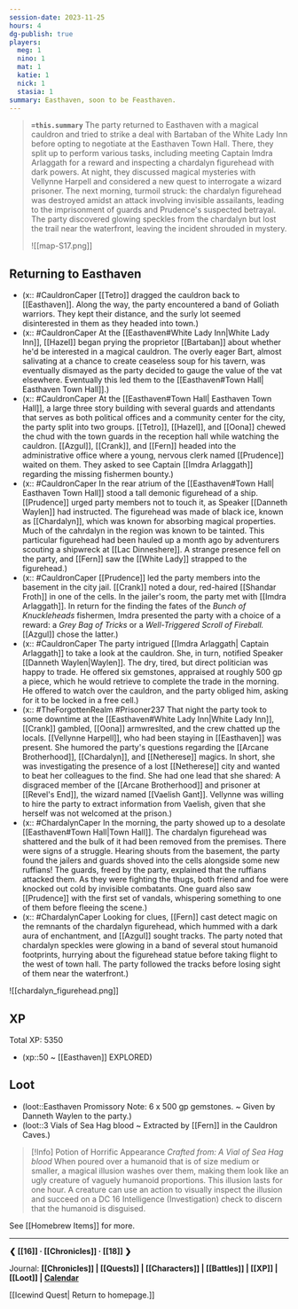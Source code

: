 ```yaml
---
session-date: 2023-11-25
hours: 4
dg-publish: true
players: 
  meg: 1
  nino: 1
  mat: 1
  katie: 1
  nick: 1
  stasia: 1
summary: Easthaven, soon to be Feasthaven.
---
```


> **`=this.summary`**
> The party returned to Easthaven with a magical cauldron and tried to strike a deal with Bartaban of the White Lady Inn before opting to negotiate at the Easthaven Town Hall. There, they split up to perform various tasks, including meeting Captain Imdra Arlaggath for a reward and inspecting a chardalyn figurehead with dark powers. At night, they discussed magical mysteries with Vellynne Harpell and considered a new quest to interrogate a wizard prisoner. The next morning, turmoil struck: the chardalyn figurehead was destroyed amidst an attack involving invisible assailants, leading to the imprisonment of guards and Prudence's suspected betrayal. The party discovered glowing speckles from the chardalyn but lost the trail near the waterfront, leaving the incident shrouded in mystery.
> 
> ![[map-S17.png]] 

## Returning to Easthaven
- (x:: #CauldronCaper [[Tetro]] dragged the cauldron back to [[Easthaven]]. Along the way, the party encountered a band of Goliath warriors. They kept their distance, and the surly lot seemed disinterested in them as they headed into town.)
- (x:: #CauldronCaper At the [[Easthaven#White Lady Inn|White Lady Inn]], [[Hazel]] began prying the proprietor [[Bartaban]] about whether he'd be interested in a magical cauldron. The overly eager Bart, almost salivating at a chance to create ceaseless soup for his tavern, was eventually dismayed as the party decided to gauge the value of the vat elsewhere. Eventually this led them to the [[Easthaven#Town Hall| Easthaven Town Hall]].)
- (x:: #CauldronCaper At the [[Easthaven#Town Hall| Easthaven Town Hall]], a large three story building with several guards and attendants that serves as both political offices and a community center for the city, the party split into two groups. [[Tetro]], [[Hazel]], and [[Oona]] chewed the chud with the town guards in the reception hall while watching the cauldron. [[Azgul]], [[Crank]], and [[Fern]] headed into the administrative office where a young, nervous clerk named [[Prudence]] waited on them. They asked to see Captain [[Imdra Arlaggath]] regarding the missing fishermen bounty.)
- (x:: #CauldronCaper In the rear atrium of the [[Easthaven#Town Hall| Easthaven Town Hall]] stood a tall demonic figurehead of a ship. [[Prudence]] urged party members not to touch it, as Speaker [[Danneth Waylen]] had instructed. The figurehead was made of black ice, known as [[Chardalyn]], which was known for absorbing magical properties. Much of the cahrdalyn in the region was known to be tainted. This particular figurehead had been hauled up a month ago by adventurers scouting a shipwreck at [[Lac Dinneshere]]. A strange presence fell on the party, and [[Fern]] saw the [[White Lady]] strapped to the figurehead.)
- (x:: #CauldronCaper [[Prudence]] led the party members into the basement in the city jail. [[Crank]] noted a dour, red-haired [[Shandar Froth]] in one of the cells. In the jailer's room, the party met with [[Imdra Arlaggath]]. In return for the finding the fates of the *Bunch of Knuckleheads* fishermen, Imdra presented the party with a choice of a reward: a *Grey Bag of Tricks* or a *Well-Triggered Scroll of Fireball.* [[Azgul]] chose the latter.)
- (x:: #CauldronCaper The party intrigued [[Imdra Arlaggath| Captain Arlaggath]] to take a look at the cauldron. She, in turn, notified Speaker [[Danneth Waylen|Waylen]]. The dry, tired, but direct politician was happy to trade. He offered six gemstones, appraised at roughly 500 gp a piece, which he would retrieve to complete the trade in the morning. He offered to watch over the cauldron, and the party obliged him, asking for it to be locked in a free cell.)
- (x:: #TheForgottenRealm #Prisoner237 That night the party took to some downtime at the [[Easthaven#White Lady Inn|White Lady Inn]], [[Crank]] gambled, [[Oona]] armwreslted, and the crew chatted up the locals. [[Vellynne Harpell]], who had been staying in [[Easthaven]] was present. She humored the party's questions regarding the [[Arcane Brotherhood]], [[Chardalyn]], and [[Netherese]] magics. In short, she was investigating the presence of a lost [[Netherese]] city and wanted to beat her colleagues to the find. She had one lead that she shared: A disgraced member of the [[Arcane Brotherhood]] and prisoner at [[Revel's End]], the wizard named [[Vaelish Gant]]. Vellynne was willing to hire the party to extract information from Vaelish, given that she herself was not welcomed at the prison.)
- (x:: #ChardalynCaper In the morning, the party showed up to a desolate [[Easthaven#Town Hall|Town Hall]]. The chardalyn figurehead was shattered and the bulk of it had been removed from the premises. There were signs of a struggle. Hearing shouts from the basement, the party found the jailers and guards shoved into the cells alongside some new ruffians! The guards, freed by the party, explained that the ruffians attacked them. As they were fighting the thugs, both friend and foe were knocked out cold by invisible combatants. One guard also saw [[Prudence]] with the first set of vandals, whispering something to one of them before fleeing the scene.)
- (x:: #ChardalynCaper Looking for clues, [[Fern]] cast detect magic on the remnants of the chardalyn figurehead, which hummed with a dark aura of enchantment, and [[Azgul]] sought tracks. The party noted that chardalyn speckles were glowing in a band of several stout humanoid footprints, hurrying about the figurehead statue before taking flight to the west of town hall. The party followed the tracks before losing sight of them near the waterfront.)


![[chardalyn_figurehead.png]]

## XP
Total XP: 5350
- (xp::50 ~ [[Easthaven]] EXPLORED)

## Loot
- (loot::Easthaven Promissory Note: 6 x 500 gp gemstones. ~ Given by Danneth Waylen to the party.)
- (loot::3 Vials of Sea Hag blood ~ Extracted by [[Fern]] in the Cauldron Caves.)

> [!Info] Potion of Horrific Appearance
> *Crafted from: A Vial of Sea Hag blood*
> When poured over a humanoid that is of size medium or smaller, a magical illusion washes over them, making them look like an ugly creature of vaguely humanoid proportions. This illusion lasts for one hour. A creature can use an action to visually inspect the illusion and succeed on a DC 16 Intelligence (Investigation) check to discern that the humanoid is disguised.

See [[Homebrew Items]] for more.

---
**❮ [[16]] · [[Chronicles]] ·  [[18]] ❯**

Journal: **[[Chronicles]] | [[Quests]] |  [[Characters]] | [[Battles]] | [[XP]] | [[Loot]] | [Calendar](https://app.fantasy-calendar.com/calendars/38f9e3f5098bac1f655a4fb4241f35eb)**

[[Icewind Quest| Return to homepage.]]


